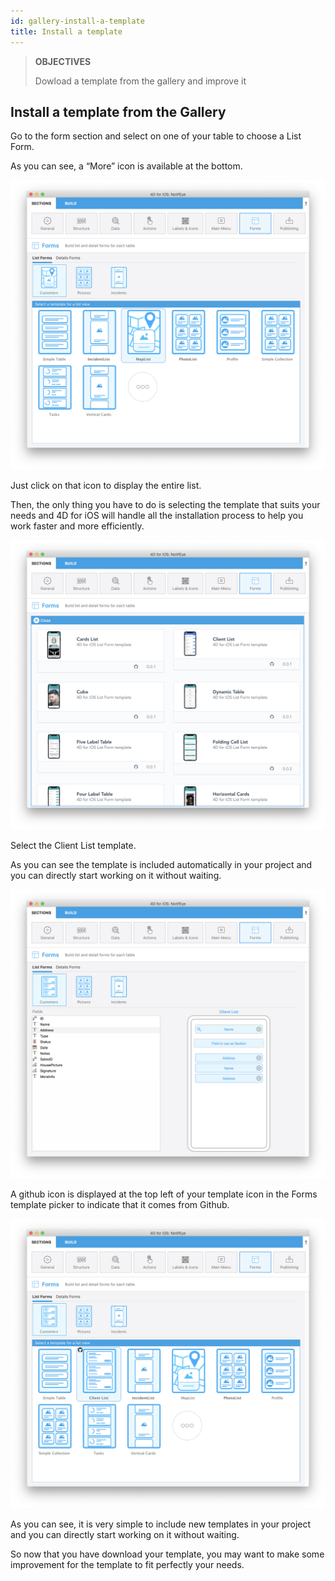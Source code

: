 ```yaml
---
id: gallery-install-a-template
title: Install a template
---
```


> **OBJECTIVES**
> 
> Dowload a template from the gallery and improve it

## Install a template from the Gallery

Go to the form section and select on one of your table to choose a List Form.

As you can see, a “More” icon is available at the bottom.

![More template button](img/Forms-more-button.png)

Just click on that icon to display the entire list.

Then, the only thing you have to do is selecting the template that suits your needs and 4D for iOS will handle all the installation process to help you work faster and more efficiently.

![Template picker more button](img/Forms-template-gallery.png)

Select the Client List template.

As you can see the template is included automatically in your project and you can directly start working on it without waiting.

![Add template from gallery](img/use-template.png)

A github icon is displayed at the top left of your template icon in the Forms template picker to indicate that it comes from Github.

![Add template from gallery](img/indicator-template-github.png)

As you can see, it is very simple to include new templates in your project and you can directly start working on it without waiting.

So now that you have download your template, you may want to make some improvement for the template to fit perfectly your needs.






